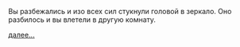 Вы разбежались и изо всех сил стукнули головой в зеркало. Оно разбилось и вы влетели в другую комнату.

[далее...](../../../zefir.md)

